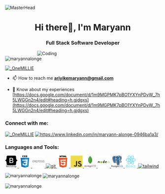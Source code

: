 ![MasterHead](https://miro.medium.com/max/1400/1*OxT7UjIwhklKE8d8SFyo7g.gif)
<h1 align="center">Hi there👋, I'm Maryann</h1>
<h3 align="center">Full Stack Software Developer</h3>
<img align="right" alt="Coding" width="400" src="https://cdnb.artstation.com/p/assets/images/images/028/991/999/original/anna-havrylyukh-.gif?1596125112">

<p align="left"> <img src="https://komarev.com/ghpvc/?username=maryannalonge&label=Profile%20views&color=0e75b6&style=flat" alt="maryannalonge" /> </p>

<p align="left"> <a href="https://twitter.com/_OneMILLIE?t=ybhC5ApzZ7CKEYLZQ-N7Lw&s=09" target="blank"><img src="https://img.shields.io/twitter/follow/_OneMILLIE?logo=twitter&style=for-the-badge" alt="_OneMILLIE" /></a> </p>

- 📫 How to reach me **ariyikemaryann@gmail.com**

- 📄 Know about my experiences [https://docs.google.com/document/d/1m9MGPMK7pBO1YXYnPDvW_7h5LWGGn2n4/edit#heading=h.gjdgxs](https://docs.google.com/document/d/1m9MGPMK7pBO1YXYnPDvW_7h5LWGGn2n4/edit#heading=h.gjdgxs)

<h3 align="left">Connect with me:</h3>
<p align="left">
<a href="https://twitter.com/_OneMILLIE" target="blank"><img align="center" src="https://raw.githubusercontent.com/rahuldkjain/github-profile-readme-generator/master/src/images/icons/Social/twitter.svg" alt="_OneMILLIE" height="30" width="40" /></a>
<a href="https://www.linkedin.com/in/maryann-alonge-0946ba1a3/" target="blank"><img align="center" src="https://raw.githubusercontent.com/rahuldkjain/github-profile-readme-generator/master/src/images/icons/Social/linked-in-alt.svg" alt="https://www.linkedin.com/in/maryann-alonge-0946ba1a3/" height="30" width="40" /></a>
</p>

<h3 align="left">Languages and Tools:</h3>
<p align="left"> <a href="https://getbootstrap.com" target="_blank" rel="noreferrer"> <img src="https://raw.githubusercontent.com/devicons/devicon/master/icons/bootstrap/bootstrap-plain-wordmark.svg" alt="bootstrap" width="40" height="40"/> </a> <a href="https://www.w3schools.com/css/" target="_blank" rel="noreferrer"> <img src="https://raw.githubusercontent.com/devicons/devicon/master/icons/css3/css3-original-wordmark.svg" alt="css3" width="40" height="40"/> </a> <a href="https://expressjs.com" target="_blank" rel="noreferrer"> <img src="https://raw.githubusercontent.com/devicons/devicon/master/icons/express/express-original-wordmark.svg" alt="express" width="40" height="40"/> </a> <a href="https://git-scm.com/" target="_blank" rel="noreferrer"> <img src="https://www.vectorlogo.zone/logos/git-scm/git-scm-icon.svg" alt="git" width="40" height="40"/> </a> <a href="https://www.w3.org/html/" target="_blank" rel="noreferrer"> <img src="https://raw.githubusercontent.com/devicons/devicon/master/icons/html5/html5-original-wordmark.svg" alt="html5" width="40" height="40"/> </a> <a href="https://developer.mozilla.org/en-US/docs/Web/JavaScript" target="_blank" rel="noreferrer"> <img src="https://raw.githubusercontent.com/devicons/devicon/master/icons/javascript/javascript-original.svg" alt="javascript" width="40" height="40"/> </a> <a href="https://www.mongodb.com/" target="_blank" rel="noreferrer"> <img src="https://raw.githubusercontent.com/devicons/devicon/master/icons/mongodb/mongodb-original-wordmark.svg" alt="mongodb" width="40" height="40"/> </a> <a href="https://nodejs.org" target="_blank" rel="noreferrer"> <img src="https://raw.githubusercontent.com/devicons/devicon/master/icons/nodejs/nodejs-original-wordmark.svg" alt="nodejs" width="40" height="40"/> </a> <a href="https://www.postgresql.org" target="_blank" rel="noreferrer"> <img src="https://raw.githubusercontent.com/devicons/devicon/master/icons/postgresql/postgresql-original-wordmark.svg" alt="postgresql" width="40" height="40"/> </a> <a href="https://reactjs.org/" target="_blank" rel="noreferrer"> <img src="https://raw.githubusercontent.com/devicons/devicon/master/icons/react/react-original-wordmark.svg" alt="react" width="40" height="40"/> </a> <a href="https://tailwindcss.com/" target="_blank" rel="noreferrer"> <img src="https://www.vectorlogo.zone/logos/tailwindcss/tailwindcss-icon.svg" alt="tailwind" width="40" height="40"/> </a> </p>

<p><img align="left" src="https://github-readme-stats.vercel.app/api?username=maryannalonge&show_icons=true&locale=en&layout=compact" alt="maryannalonge" /></p>

<p>&nbsp;<img align="center" src="https://github-readme-stats.vercel.app/api?username=maryannalonge&show_icons=true&locale=en" alt="maryannalonge" /></p>

<p><img align="center" src="https://github-readme-streak-stats.herokuapp.com/?user=maryannalonge&" alt="maryannalonge" /></p>
